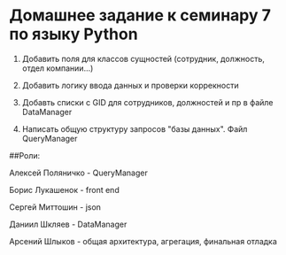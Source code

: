 ﻿# Домашнее задание к семинару 7 по языку Python

1. Добавить поля для классов сущностей (сотрудник, должность, отдел компании...)

2. Добавить логику ввода данных и проверки коррекности

3. Добавть списки с GID для сотрудников, должностей и пр в файле DataManager

4. Написать общую структуру запросов "базы данных". Файл QueryManager

##Роли:

Алексей Поляничко - QueryManager

Борис Лукашенок - front end

Сергей Миттошин - json

Даниил Шкляев - DataManager

Арсений Шлыков - общая архитектура, агрегация, финальная отладка